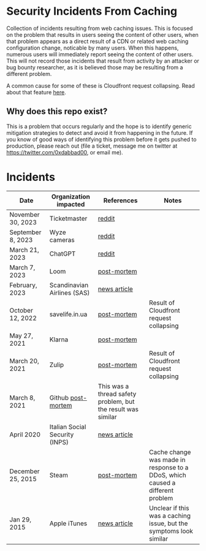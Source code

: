 # Security Incidents From Caching
Collection of incidents resulting from web caching issues.  This is focused on the problem that results in users seeing the content of other users, when that problem appears as a direct result of a CDN or related web caching configuration change, noticable by many users. When this happens, numerous users will immediately report seeing the content of other users.  This will not record those incidents that result from activity by an attacker or bug bounty researcher, as it is believed those may be resulting from a different problem.

A common cause for some of these is Cloudfront request collapsing. Read about that feature [here](https://docs.aws.amazon.com/AmazonCloudFront/latest/DeveloperGuide/RequestAndResponseBehaviorCustomOrigin.html#request-custom-traffic-spikes).

## Why does this repo exist?
This is a problem that occurs regularly and the hope is to identify generic mitigation strategies to detect and avoid it from happening in the future.  If you know of good ways of identifying this problem before it gets pushed to production, please reach out (file a ticket, message me on twitter at https://twitter.com/0xdabbad00, or email me).

# Incidents
| Date | Organization impacted | References | Notes |
| ---- | --------------------- | ---------- | ----- |
| November 30, 2023 | Ticketmaster | [reddit](https://old.reddit.com/r/singapore/comments/1880hmj/ticketmaster_bug_is_allowing_users_to_access/) | |
| September 8, 2023 | Wyze cameras | [reddit](https://www.reddit.com/r/wyzecam/comments/16dlse8/seeing_someone_elses_webcam_feed/) | | 
| March 21, 2023 | ChatGPT | [reddit](https://www.reddit.com/r/ChatGPT/comments/11wkw5z/has_chatgpt_or_me_been_hacked_ive_never_had_these/) | |
| March 7, 2023 | Loom | [post-mortem](https://www.loom.com/blog/march-7-incident-update) | |
| February, 2023 | Scandinavian Airlines (SAS) | [news article](https://www.bleepingcomputer.com/news/security/scandinavian-airlines-says-cyberattack-caused-passenger-data-leak/amp/) | |
| October 12, 2022 | savelife.in.ua | [post-mortem](https://medium.com/@gleb.pushkov/how-to-prevent-data-leakage-when-using-aws-cloudfront-to-cache-api-requests-5a179bb04bd5) | Result of Cloudfront request collapsing |
| May 27, 2021 | Klarna | [post-mortem](https://www.klarna.com/us/blog/may-27-incident-report/) | |
| March 20, 2021 | Zulip | [post-mortem](https://blog.zulip.com/2021/03/20/zulip-cloud-security-incident/) | Result of Cloudfront request collapsing |
| March 8, 2021 | Github [post-mortem](https://github.blog/2021-03-18-how-we-found-and-fixed-a-rare-race-condition-in-our-session-handling/) | This was a thread safety problem, but the result was similar |
| April 2020 | Italian Social Security (INPS) | [news article](https://www-garanteprivacy-it.translate.goog/home/docweb/-/docweb-display/docweb/9344061?_x_tr_sl=auto&_x_tr_tl=en&_x_tr_hl=en-US&_x_tr_pto=wapp) | |
| December 25, 2015 | Steam | [post-mortem](https://store.steampowered.com/oldnews/19852) | Cache change was made in response to a DDoS, which caused a different problem |
| Jan 29, 2015 | Apple iTunes | [news article](https://appleinsider.com/articles/15/01/29/itunes-connect-bug-logs-developers-into-random-apple-account-displays-wrong-apps) | Unclear if this was a caching issue, but the symptoms look similar |
